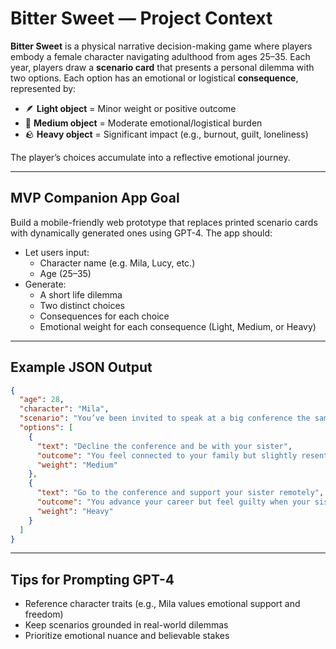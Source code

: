 # Bitter Sweet — Project Context

**Bitter Sweet** is a physical narrative decision-making game where players embody a female character navigating adulthood from ages 25–35. Each year, players draw a **scenario card** that presents a personal dilemma with two options. Each option has an emotional or logistical **consequence**, represented by:

- 🪶 **Light object** = Minor weight or positive outcome  
- 🧱 **Medium object** = Moderate emotional/logistical burden  
- 🪨 **Heavy object** = Significant impact (e.g., burnout, guilt, loneliness)

The player’s choices accumulate into a reflective emotional journey.

---

## MVP Companion App Goal

Build a mobile-friendly web prototype that replaces printed scenario cards with dynamically generated ones using GPT-4. The app should:

- Let users input:
  - Character name (e.g. Mila, Lucy, etc.)
  - Age (25–35)
- Generate:
  - A short life dilemma
  - Two distinct choices
  - Consequences for each choice
  - Emotional weight for each consequence (Light, Medium, or Heavy)

---

## Example JSON Output

```json
{
  "age": 28,
  "character": "Mila",
  "scenario": "You’ve been invited to speak at a big conference the same week your sister’s baby is due.",
  "options": [
    {
      "text": "Decline the conference and be with your sister",
      "outcome": "You feel connected to your family but slightly resentful about the missed opportunity.",
      "weight": "Medium"
    },
    {
      "text": "Go to the conference and support your sister remotely",
      "outcome": "You advance your career but feel guilty when your sister says she really needed you.",
      "weight": "Heavy"
    }
  ]
}
```

---

## Tips for Prompting GPT-4

- Reference character traits (e.g., Mila values emotional support and freedom)
- Keep scenarios grounded in real-world dilemmas
- Prioritize emotional nuance and believable stakes
